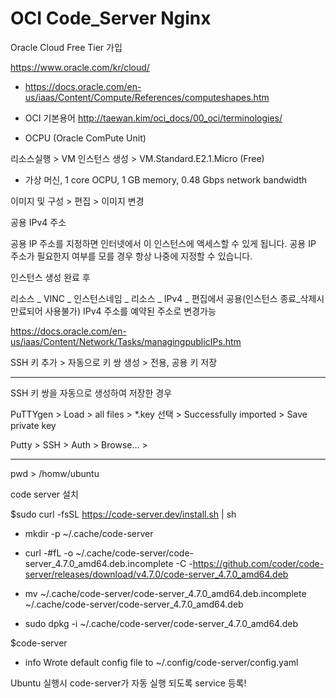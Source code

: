 # OCI Code_Server Nginx

Oracle Cloud Free Tier 가입

https://www.oracle.com/kr/cloud/

  - https://docs.oracle.com/en-us/iaas/Content/Compute/References/computeshapes.htm
  
  - OCI 기본용어 http://taewan.kim/oci_docs/00_oci/terminologies/

  - OCPU (Oracle ComPute Unit)

리소스실행 > VM 인스턴스 생성 > VM.Standard.E2.1.Micro (Free)

  - 가상 머신, 1 core OCPU, 1 GB memory, 0.48 Gbps network bandwidth

이미지 및 구성 > 편집 > 이미지 변경

공용 IPv4 주소

공용 IP 주소를 지정하면 인터넷에서 이 인스턴스에 액세스할 수 있게 됩니다. 공용 IP 주소가 필요한지 여부를 모를 경우 항상 나중에 지정할 수 있습니다.

인스턴스 생성 완료 후

리소스 _ VINC _ 인스턴스네임 _ 리소스 _ IPv4 _ 편집에서 공용(인스턴스 종료_삭제시 만료되어 사용불가) IPv4 주소를 예약된 주소로 변경가능

https://docs.oracle.com/en-us/iaas/Content/Network/Tasks/managingpublicIPs.htm

SSH 키 추가 > 자동으로 키 쌍 생성 > 전용, 공용 키 저장

-------------------------

SSH 키 쌍을 자동으로 생성하여 저장한 경우

PuTTYgen > Load > all files > *.key 선택 > Successfully imported > Save private key

Putty > SSH > Auth > Browse... > 

--------------------------

pwd > /homw/ubuntu

code server 설치

$sudo curl -fsSL https://code-server.dev/install.sh | sh

  + mkdir -p ~/.cache/code-server
  
  + curl -#fL -o ~/.cache/code-server/code-server_4.7.0_amd64.deb.incomplete -C -https://github.com/coder/code-server/releases/download/v4.7.0/code-server_4.7.0_amd64.deb

  + mv ~/.cache/code-server/code-server_4.7.0_amd64.deb.incomplete ~/.cache/code-server/code-server_4.7.0_amd64.deb
  
  + sudo dpkg -i ~/.cache/code-server/code-server_4.7.0_amd64.deb

$code-server

   - info Wrote default config file to ~/.config/code-server/config.yaml

Ubuntu 실행시 code-server가 자동 실행 되도록 service 등록!



